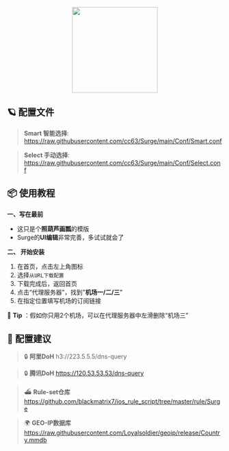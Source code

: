 <div align="center">
 <img src="https://raw.githubusercontent.com/cc63/Surge/main/Module/Surge.png" width="200">
</div>

## 🪐 配置文件

> **Smart 智能选择**:  https://raw.githubusercontent.com/cc63/Surge/main/Conf/Smart.conf

> **Select 手动选择**:  https://raw.githubusercontent.com/cc63/Surge/main/Conf/Select.conf

## 📦 使用教程

**一、写在最前**

- 这只是个**照葫芦画瓢**的模版
- Surge的**UI编辑**非常完善，多试试就会了


**二、 开始安装**

1. 在首页，点击左上角图标
2. 选择`从URL下载配置`
3. 下载完成后，返回首页
4. 点击“代理服务器”，找到"**机场一/二/三**"
5. 在指定位置填写机场的订阅链接

🔔 **Tip** ：假如你只用2个机场，可以在代理服务器中左滑删除“机场三”

## 🧩 配置建议

>  🔒 **阿里DoH** h3://223.5.5.5/dns-query

>  🔒 **腾讯DoH** https://120.53.53.53/dns-query

>  ⛴️ **Rule-set仓库** https://github.com/blackmatrix7/ios_rule_script/tree/master/rule/Surge

>  🌍 **GEO-IP数据库** https://raw.githubusercontent.com/Loyalsoldier/geoip/release/Country.mmdb
